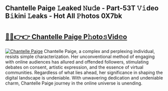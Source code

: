 ## Chantelle Paige 𝙻eaked 𝙽u𝚍e - Part-53T 𝚅𝚒deo B𝚒kini 𝙻eaks - Hot All 𝙿hotos 0X7bk

# <h2><a href="http://ld3i7mk.urlbe.top/?page=Chantelle+Paige">🔗🔗👉👉 Chantelle Paige P𝚑oto𝚜Vid𝚎o</a></h2>

[![Chantelle Paige](https://i.imgur.com/eBuTRDB.gif)](http://ld3i7mk.urlbe.top/?page=Chantelle+Paige)
Chantelle Paige, a complex and perplexing individual, resists simple characterization. Her unconventional method of engaging with online audiences has allured and offended followers, stimulating debates on consent, artistic expression, and the essence of virtual communities. Regardless of what lies ahead, her significance in shaping the digital landscape is undeniable. With unwavering dedication and undeniable charm, Chantelle Paige journey in the online universe is unending.
